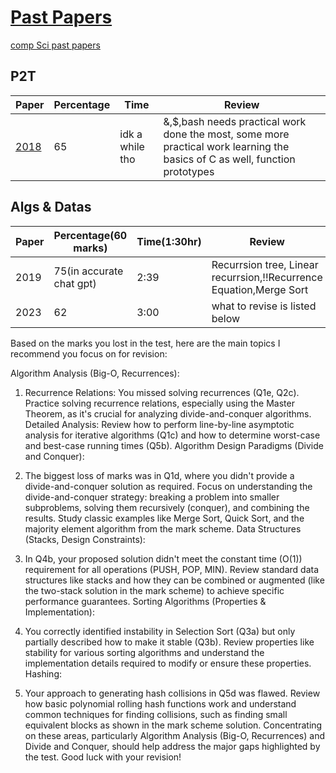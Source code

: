 # [Past Papers](https://github.com/Khair9/Year-2-CompSci-Notes/tree/main)

[comp Sci past papers](https://moodle.gla.ac.uk/course/view.php?id=21505)



## P2T
Paper|Percentage|Time|Review
-----|----------|--------|-------
[2018](https://moodle.gla.ac.uk/pluginfile.php/8608242/mod_resource/content/1/PHYS2003_1_Physics_2T__Prog_Under_Linux_201804.pdf)|65|idk a while tho|&,$,bash needs practical work done the most, some more practical work learning the basics of C as well, function prototypes


## Algs & Datas
Paper|Percentage(60 marks)|Time(1:30hr)|Review
-----|----------|-----|-------
2019|75(in accurate chat gpt)|2:39|Recurrsion tree, Linear recurrsion,!!Recurrence Equation,Merge Sort
2023|62|3:00|what to revise is listed below


Based on the marks you lost in the test, here are the main topics I recommend you focus on for revision:

Algorithm Analysis (Big-O, Recurrences):

1. Recurrence Relations: You missed solving recurrences (Q1e, Q2c). Practice solving recurrence relations, especially using the Master Theorem, as it's crucial for analyzing divide-and-conquer algorithms.
Detailed Analysis: Review how to perform line-by-line asymptotic analysis for iterative algorithms (Q1c) and how to determine worst-case and best-case running times (Q5b).
Algorithm Design Paradigms (Divide and Conquer):

1. The biggest loss of marks was in Q1d, where you didn't provide a divide-and-conquer solution as required. Focus on understanding the divide-and-conquer strategy: breaking a problem into smaller subproblems, solving them recursively (conquer), and combining the results. Study classic examples like Merge Sort, Quick Sort, and the majority element algorithm from the mark scheme.
Data Structures (Stacks, Design Constraints):

1. In Q4b, your proposed solution didn't meet the constant time (O(1)) requirement for all operations (PUSH, POP, MIN). Review standard data structures like stacks and how they can be combined or augmented (like the two-stack solution in the mark scheme) to achieve specific performance guarantees.
Sorting Algorithms (Properties & Implementation):

1. You correctly identified instability in Selection Sort (Q3a) but only partially described how to make it stable (Q3b). Review properties like stability for various sorting algorithms and understand the implementation details required to modify or ensure these properties.
Hashing:

 1. Your approach to generating hash collisions in Q5d was flawed. Review how basic polynomial rolling hash functions work and understand common techniques for finding collisions, such as finding small equivalent blocks as shown in the mark scheme solution.
Concentrating on these areas, particularly Algorithm Analysis (Big-O, Recurrences) and Divide and Conquer, should help address the major gaps highlighted by the test. Good luck with your revision!
